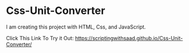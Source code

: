 # Css-Unit-Converter
I am creating this project with HTML, Css, and JavaScript.


Click This Link To Try it Out: https://scriptingwithsaad.github.io/Css-Unit-Converter/

